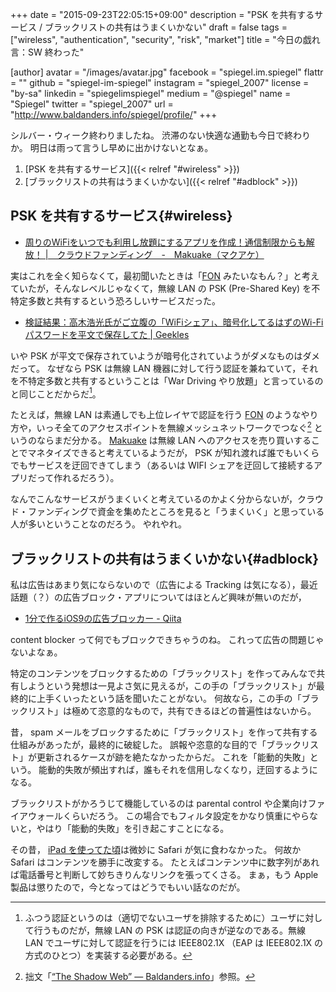 +++
date = "2015-09-23T22:05:15+09:00"
description = "PSK を共有するサービス / ブラックリストの共有はうまくいかない"
draft = false
tags = ["wireless", "authentication", "security", "risk", "market"]
title = "今日の戯れ言：SW 終わった"

[author]
  avatar = "/images/avatar.jpg"
  facebook = "spiegel.im.spiegel"
  flattr = ""
  github = "spiegel-im-spiegel"
  instagram = "spiegel_2007"
  license = "by-sa"
  linkedin = "spiegelimspiegel"
  medium = "@spiegel"
  name = "Spiegel"
  twitter = "spiegel_2007"
  url = "http://www.baldanders.info/spiegel/profile/"
+++

シルバー・ウィーク終わりましたね。
渋滞のない快適な通勤も今日で終わりか。
明日は雨って言うし早めに出かけないとなぁ。

1. [PSK を共有するサービス]({{< relref "#wireless" >}})
1. [ブラックリストの共有はうまくいかない]({{< relref "#adblock" >}})

## PSK を共有するサービス{#wireless}

- [周りのWiFiをいつでも利用し放題にするアプリを作成！通信制限からも解放！ |　クラウドファンディング　-　Makuake（マクアケ）](https://www.makuake.com/project/wifishare/)

実はこれを全く知らなくて，最初聞いたときは「[FON](https://corp.fon.com/) みたいなもん？」と考えていたが，そんなレベルじゃなくて，無線 LAN の PSK (Pre-Shared Key) を不特定多数と共有するという恐ろしいサービスだった。

- [検証結果：高木浩光氏がご立腹の「WiFiシェア」、暗号化してるはずのWi-Fiパスワードを平文で保存してた | Geekles](http://geekles.net/gadget/150922-wifi-share-wi-fi-pass-is-plain-text)

いや PSK が平文で保存されていようが暗号化されていようがダメなものはダメだって。
なぜなら PSK は無線 LAN 機器に対して行う認証を兼ねていて，それを不特定多数と共有するということは「War Driving やり放題」と言っているのと同じことだからだ[^a]。

[^a]: ふつう認証というのは（適切でないユーザを排除するために）ユーザに対して行うものだが，無線 LAN の PSK は認証の向きが逆なのである。無線 LAN でユーザに対して認証を行うには IEEE802.1X （EAP は IEEE802.1X の方式のひとつ）を実装する必要がある。

たとえば，無線 LAN は素通しでも上位レイヤで認証を行う [FON](https://corp.fon.com/) のようなやり方や，いっそ全てのアクセスポイントを無線メッシュネットワークでつなぐ[^b] というのならまだ分かる。
[Makuake](https://www.makuake.com/) は無線 LAN へのアクセスを売り買いすることでマネタイズできると考えているようだが， PSK が知れ渡れば誰でもいくらでもサービスを迂回できてしまう（あるいは WIFI シェアを迂回して接続するアプリだって作れるだろう）。

[^b]: 拙文「[“The Shadow Web” — Baldanders.info](http://www.baldanders.info/spiegel/log2/000599.shtml)」参照。

なんでこんなサービスがうまくいくと考えているのかよく分からないが，クラウド・ファンディングで資金を集めたところを見ると「うまくいく」と思っている人が多いということなのだろう。
やれやれ。

## ブラックリストの共有はうまくいかない{#adblock}

私は広告はあまり気にならないので（広告による Tracking は気になる），最近話題（？）の広告ブロック・アプリについてはほとんど興味が無いのだが，

- [1分で作るiOS9の広告ブロッカー - Qiita](http://qiita.com/kenmaz/items/65cc4a7ca3ef2eae253b)

content blocker って何でもブロックできちゃうのね。
これって広告の問題じゃないよなぁ。

特定のコンテンツをブロックするための「ブラックリスト」を作ってみんなで共有しようという発想は一見よさ気に見えるが，この手の「ブラックリスト」が最終的に上手くいったという話を聞いたことがない。
何故なら，この手の「ブラックリスト」は極めて恣意的なもので，共有できるほどの普遍性はないから。

昔， spam メールをブロックするために「ブラックリスト」を作って共有する仕組みがあったが，最終的に破綻した。
誤報や恣意的な目的で「ブラックリスト」が更新されるケースが跡を絶たなかったからだ。
これを「能動的失敗」という。
能動的失敗が頻出すれば，誰もそれを信用しなくなり，迂回するようになる。

ブラックリストがかろうじて機能しているのは parental control や企業向けファイアウォールくらいだろう。
この場合でもフィルタ設定をかなり慎重にやらないと，やはり「能動的失敗」を引き起こすことになる。

その昔， [iPad を使ってた頃](http://www.baldanders.info/spiegel/log2/000487.shtml)は微妙に Safari が気に食わなかった。
何故か Safari はコンテンツを勝手に改変する。
たとえばコンテンツ中に数字列があれば電話番号と判断して妙ちきりんなリンクを張ってくさる。
まぁ，もう Apple 製品は懲りたので，今となってはどうでもいい話なのだが。
